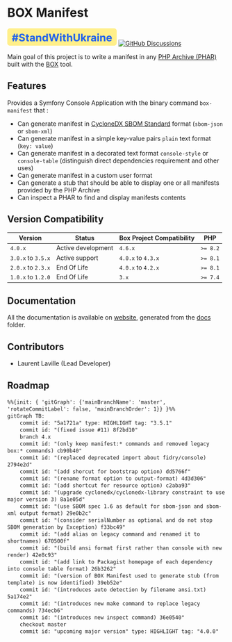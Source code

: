 <!-- markdownlint-disable MD013 MD033 -->
# BOX Manifest

[![StandWithUkraine](https://raw.githubusercontent.com/vshymanskyy/StandWithUkraine/main/badges/StandWithUkraine.svg)](https://github.com/vshymanskyy/StandWithUkraine/blob/main/docs/README.md)
[![GitHub Discussions](https://img.shields.io/github/discussions/llaville/box-manifest)](https://github.com/llaville/box-manifest/discussions)

Main goal of this project is to write a manifest in any [PHP Archive (PHAR)][php-phar] built with the [BOX][box-project] tool.

## Features

Provides a Symfony Console Application with the binary command `box-manifest` that :

- Can generate manifest in [CycloneDX SBOM Standard][cyclonedx] format (`sbom-json` or `sbom-xml`)
- Can generate manifest in a simple key-value pairs `plain` text format (`key: value`)
- Can generate manifest in a decorated text format `console-style` or `console-table` (distinguish direct dependencies requirement and other uses)
- Can generate manifest in a custom user format
- Can generate a stub that should be able to display one or all manifests provided by the PHP Archive
- Can inspect a PHAR to find and display manifests contents

## Version Compatibility

| Version            | Status             | Box Project Compatibility | PHP      |
|--------------------|--------------------|---------------------------|----------|
| `4.0.x`            | Active development | `4.6.x`                   | `>= 8.2` |
| `3.0.x` to `3.5.x` | Active support     | `4.0.x` to `4.3.x`        | `>= 8.1` |
| `2.0.x` to `2.3.x` | End Of Life        | `4.0.x` to `4.2.x`        | `>= 8.1` |
| `1.0.x` to `1.2.0` | End Of Life        | `3.x`                     | `>= 7.4` |

## Documentation

All the documentation is available on [website][docs-website], generated from the [docs][docs-folder] folder.

## Contributors

- Laurent Laville (Lead Developer)

## Roadmap

```mermaid
%%{init: { 'gitGraph': {'mainBranchName': 'master', 'rotateCommitLabel': false, 'mainBranchOrder': 1}} }%%
gitGraph TB:
    commit id: "5a1721a" type: HIGHLIGHT tag: "3.5.1"
    commit id: "(fixed issue #11) 8f2bd10"
    branch 4.x
    commit id: "(only keep manifest:* commands and removed legacy box:* commands) cb90b40"
    commit id: "(replaced deprecated import about fidry/console) 2794e2d"
    commit id: "(add shorcut for bootstrap option) dd5766f"
    commit id: "(rename format option to output-format) 4d3d306"
    commit id: "(add shortcut for resource option) c2aba93"
    commit id: "(upgrade cyclonedx/cyclonedx-library constraint to use major version 3) 8a1e05d"
    commit id: "(use SBOM spec 1.6 as default for sbom-json and sbom-xml output format) 29e0b2c"
    commit id: "(consider serialNumber as optional and do not stop SBOM generation by Exception) f33bc49"
    commit id: "(add alias on legacy command and renamed it to shortnames) 670500f"
    commit id: "(build ansi format first rather than console with new render) 42e8c93"
    commit id: "(add link to Packagist homepage of each dependency into console table format) 26b3262"
    commit id: "(version of BOX Manifest used to generate stub (from template) is now identified) 39eb52e"
    commit id: "(introduces auto detection by filename ansi.txt) 5a174e2"
    commit id: "(introduces new make command to replace legacy commands) 734ecb6"
    commit id: "(introduces new inspect command) 36e0540"
    checkout master
    commit id: "upcoming major version" type: HIGHLIGHT tag: "4.0.0"
```

[php-phar]: https://www.php.net/phar
[box-project]: https://github.com/box-project/box
[cyclonedx]: https://github.com/CycloneDX
[docs-folder]: https://github.com/llaville/box-manifest/tree/4.x/docs
[docs-website]: https://llaville.github.io/box-manifest/4.0

